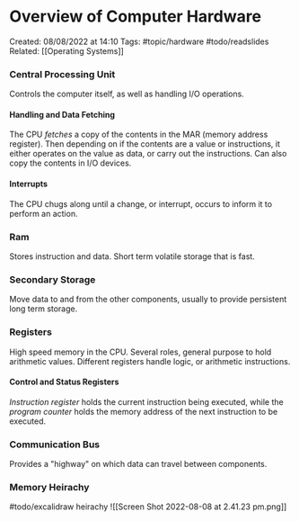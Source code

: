 # Overview of Computer Hardware
Created: 08/08/2022 at 14:10
Tags: #topic/hardware #todo/readslides
Related: [[Operating Systems]]

### Central Processing Unit
Controls the computer itself, as well as handling I/O operations.

#### Handling and Data Fetching
The CPU *fetches* a copy of the contents in the MAR (memory address register).
Then depending on if the contents are a value or instructions, it either operates on the value as data, or carry out the instructions. Can also copy the contents in I/O devices.

#### Interrupts
The CPU chugs along until a change, or interrupt, occurs to inform it to perform an action.

### Ram
Stores instruction and data. Short term volatile storage that is fast.

### Secondary Storage
Move data to and from the other components, usually to provide persistent long term storage.

### Registers
High speed memory in the CPU. Several roles, general purpose to hold arithmetic values. Different registers handle logic, or arithmetic instructions.

#### Control and Status Registers
*Instruction register* holds the current instruction being executed, while the *program counter* holds the memory address of the next instruction to be executed.

### Communication Bus
Provides a "highway" on which data can travel between components.

### Memory Heirachy
#todo/excalidraw heirachy
	![[Screen Shot 2022-08-08 at 2.41.23 pm.png]]